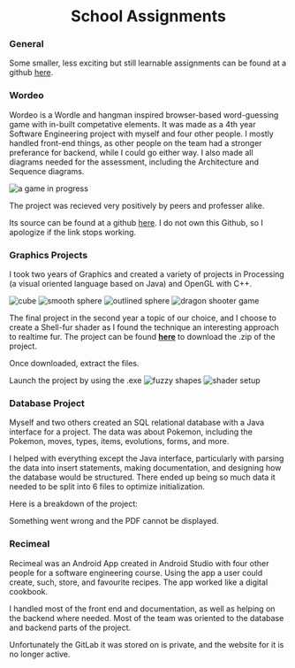 <h1 style="text-align: center;">
School Assignments
</h1>

<h3>
General
</h3>

Some smaller, less exciting but still learnable assignments can be found at a github [here](https://github.com/c4ke2/school-stuff).

<h3>
Wordeo
</h3>

Wordeo is a Wordle and hangman inspired browser-based word-guessing game with in-built competative elements.
It was made as a 4th year Software Engineering project with myself and four other people.
I mostly handled front-end things, as other people on the team had a stronger preferance for backend, while I could go either way.
I also made all diagrams needed for the assessment, including the Architecture and Sequence diagrams.

<img src="./img/code/wordeo-1.png" alt="a game in progress"/>

The project was recieved very positively by peers and professer alike.

Its source can be found at a github [here](https://github.com/hamdielzard/Wordeo).
I do not own this Github, so I apologize if the link stops working.

<h3>
Graphics Projects
</h3>

I took two years of Graphics and created a variety of projects in Processing (a visual oriented language based on Java)
and OpenGL with C++.

<img src="./img/code/graphics-a1.png" alt="cube"/>
<img src="./img/code/graphics-a1-2.png" alt="smooth sphere"/>
<img src="./img/code/graphics-a1-3.png" alt="outlined sphere"/>
<img src="./img/code/graphics-a3.png" alt="dragon shooter game"/>

The final project in the second year a topic of our choice, and I choose to create a Shell-fur shader
as I found the technique an interesting approach to realtime fur.
The project can be found [**here**](./downloads/Shell-Build.zip) to download the .zip of the project.

Once downloaded, extract the files.

Launch the project by using the .exe
<img src="./img/code/shader-1.png" alt="fuzzy shapes"/>
<img src="./img/code/shader-2.png" alt="shader setup"/>

<h3>
Database Project
</h3>

Myself and two others created an SQL relational database with a Java interface for a project.
The data was about Pokemon, including the Pokemon, moves, types, items, evolutions, forms, and more.

I helped with everything except the Java interface, particularly with parsing the data into insert statements,
making documentation, and designing how the database would be structured.  There ended up being so much data
it needed to be split into 6 files to optimize initialization.

Here is a breakdown of the project:

<object data="./img/Database-Pokemon.pdf" type="application/pdf" style="min-height:100vh;width:100%">
    <p>Something went wrong and the PDF cannot be displayed.</p>
</object>
 

<h3>
Recimeal
</h3>

Recimeal was an Android App created in Android Studio with four other people for a software engineering course.
Using the app a user could create, such, store, and favourite recipes.  The app worked like a digital cookbook.

I handled most of the front end and documentation, as well as helping on the backend where needed.  Most of the
team was oriented to the database and backend parts of the project.

Unfortunately the GitLab it was stored on is private, and the website for it is no longer active.